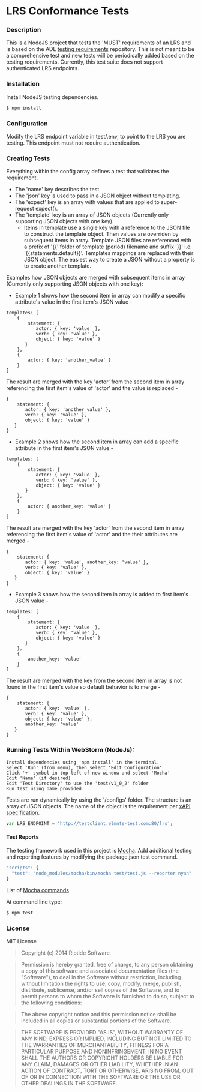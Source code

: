 LRS Conformance Tests
=====================

### Description

This is a NodeJS project that tests the 'MUST' requirements of an LRS and is based on the ADL [testing requirements](https://github.com/adlnet/xAPI_LRS_Test/blob/master/TestingRequirements.md) repository. This is not meant to be a comprehensive test and new tests will be periodically added based on the testing requirements. Currently, this test suite does not support authenticated LRS endpoints.

### Installation

Install NodeJS testing dependencies.

```bash
$ npm install
```

### Configuration

Modify the LRS endpoint variable in test/.env, to point to the LRS you are testing. This endpoint must not require authentication.

### Creating Tests

Everything within the config array defines a test that validates the requirement.
* The 'name' key describes the test.
* The 'json' key is used to pass in a JSON object without templating.
* The 'expect' key is an array with values that are applied to super-request expect().
* The 'template' key is an array of JSON objects (Currently only supporting JSON objects with one key).
    * Items in template use a single key with a reference to the JSON file to construct the template object.  Then values are overriden by subsequent items in array.  Template JSON files are referenced with a prefix of '{{' folder of template (period) filename <without extension> and suffix '}}' i.e. '{{statements.default}}'.  Templates mappings are replaced with their JSON object.  The easiest way to create a JSON without a property is to create another template.

Examples how JSON objects are merged with subsequent items in array (Currently only supporting JSON objects with one key):

* Example 1 shows how the second item in array can modify a specific attribute's value in the first item's JSON value -

```
templates: [
    {
        statement: {
           actor: { key: 'value' },
           verb: { key: 'value' },
           object: { key: 'value' }
       }
    },
    {
        actor: { key: 'another_value' }
    }
]
```
The result are merged with the key 'actor' from the second item in array referencing the first item's value of 'actor' and the value is replaced -
```
{
    statement: {
       actor: { key: 'another_value' },
       verb: { key: 'value' },
       object: { key: 'value' }
   }
}
```
* Example 2 shows how the second item in array can add a specific attribute in the first item's JSON value -
```
templates: [
    {
        statement: {
           actor: { key: 'value' },
           verb: { key: 'value' },
           object: { key: 'value' }
       }
    },
    {
        actor: { another_key: 'value' }
    }
]
```
The result are merged with the key 'actor' from the second item in array referencing the first item's value of 'actor' and the their attributes are merged -
```
{
    statement: {
       actor: { key: 'value', another_key: 'value' },
       verb: { key: 'value' },
       object: { key: 'value' }
   }
}
```
* Example 3 shows how the second item in array is added to first item's JSON value -
```
templates: [
    {
        statement: {
           actor: { key: 'value' },
           verb: { key: 'value' },
           object: { key: 'value' }
       }
    },
    {
        another_key: 'value'
    }
]
```
The result are merged with the key from the second item in array is not found in the first item's value so default behavior is to merge -
```
{
    statement: {
       actor: { key: 'value' },
       verb: { key: 'value' },
       object: { key: 'value' },
       another_key: 'value'
   }
}
```

### Running Tests Within WebStorm (NodeJs):
    Install dependencies using 'npm install' in the terminal.
    Select 'Run' (from menu), then select 'Edit Configuration'
    Click '+' symbol in top left of new window and select 'Mocha'
    Edit 'Name' (if desired)
    Edit 'Test Directory' to use the 'test/v1_0_2' folder
    Run test using name provided

Tests are run dynamically by using the '/configs' folder.  The structure is an array of JSON objects.  The name of the object is the requirement per [xAPI specification](https://github.com/adlnet/xAPI_LRS_Test/blob/master/TestingRequirements.md).

```js
var LRS_ENDPOINT = 'http://testclient.elmnts-test.com:80/lrs';
```

#### Test Reports
The testing framework used in this project is [Mocha](http://visionmedia.github.io/mocha/). Add additional testing and reporting features by modifying the package.json test command.

```js
"scripts": {
  "test": "node_modules/mocha/bin/mocha test/test.js --reporter nyan"
}
```

List of [Mocha commands](http://visionmedia.github.io/mocha/#mocha.opts)

At command line type:

```bash
$ npm test
```

### License
MIT License
>Copyright (c) 2014 Riptide Software

>Permission is hereby granted, free of charge, to any person obtaining
a copy of this software and associated documentation files (the
"Software"), to deal in the Software without restriction, including
without limitation the rights to use, copy, modify, merge, publish,
distribute, sublicense, and/or sell copies of the Software, and to
permit persons to whom the Software is furnished to do so, subject to
the following conditions:

>The above copyright notice and this permission notice shall be
included in all copies or substantial portions of the Software.

>THE SOFTWARE IS PROVIDED "AS IS", WITHOUT WARRANTY OF ANY KIND,
EXPRESS OR IMPLIED, INCLUDING BUT NOT LIMITED TO THE WARRANTIES OF
MERCHANTABILITY, FITNESS FOR A PARTICULAR PURPOSE AND
NONINFRINGEMENT. IN NO EVENT SHALL THE AUTHORS OR COPYRIGHT HOLDERS BE
LIABLE FOR ANY CLAIM, DAMAGES OR OTHER LIABILITY, WHETHER IN AN ACTION
OF CONTRACT, TORT OR OTHERWISE, ARISING FROM, OUT OF OR IN CONNECTION
WITH THE SOFTWARE OR THE USE OR OTHER DEALINGS IN THE SOFTWARE.
